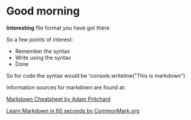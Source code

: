 # Good morning

**Interesting** file format you have got there

So a few *points* of interest:

* Remember the syntax
* Write using the syntax
* Done

So for code the syntax would be 'console.writeline("This is markdown")

Information sources for markdown are found at:

[Markdown Cheatsheet by Adam Pritchard](https://github.com/adam-p/markdown-here/wiki/Markdown-Cheatsheet)

[Learn Markdown in 60 seconds by CommonMark.org](https://commobmark.org/help/)

